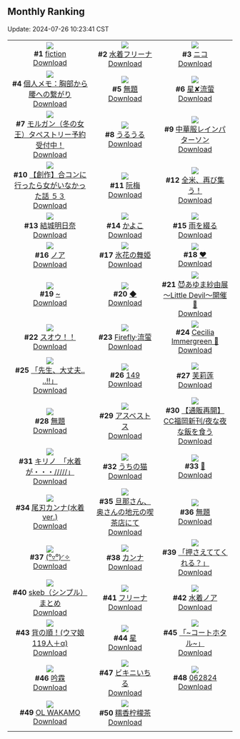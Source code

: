 ## Monthly Ranking
Update: 2024-07-26 10:23:41 CST

|      |      |      |
| :----: | :----: | :----: |
| ![](https://i.pixiv.re/c/240x480/img-master/img/2024/06/26/00/00/11/119974313_p0_master1200.jpg)<br>**#1** [fiction](https://www.pixiv.net/artworks/119974313)<br>[Download](https://i.pixiv.re/img-original/img/2024/06/26/00/00/11/119974313_p0.jpg) | ![](https://i.pixiv.re/c/240x480/img-master/img/2024/06/26/00/00/29/119974390_p0_master1200.jpg)<br>**#2** [水着フリーナ](https://www.pixiv.net/artworks/119974390)<br>[Download](https://i.pixiv.re/img-original/img/2024/06/26/00/00/29/119974390_p0.jpg) | ![](https://i.pixiv.re/c/240x480/img-master/img/2024/06/27/01/30/08/120005527_p0_master1200.jpg)<br>**#3** [ニコ](https://www.pixiv.net/artworks/120005527)<br>[Download](https://i.pixiv.re/img-original/img/2024/06/27/01/30/08/120005527_p0.png) |
| ![](https://i.pixiv.re/c/240x480/img-master/img/2024/06/27/06/00/08/120008832_p0_master1200.jpg)<br>**#4** [個人メモ：胸部から腰への繋がり](https://www.pixiv.net/artworks/120008832)<br>[Download](https://i.pixiv.re/img-original/img/2024/06/27/06/00/08/120008832_p0.jpg) | ![](https://i.pixiv.re/c/240x480/img-master/img/2024/06/27/16/12/42/120017267_p0_master1200.jpg)<br>**#5** [無題](https://www.pixiv.net/artworks/120017267)<br>[Download](https://i.pixiv.re/img-original/img/2024/06/27/16/12/42/120017267_p0.png) | ![](https://i.pixiv.re/c/240x480/img-master/img/2024/06/26/13/13/18/119986413_p0_master1200.jpg)<br>**#6** [星✘流萤](https://www.pixiv.net/artworks/119986413)<br>[Download](https://i.pixiv.re/img-original/img/2024/06/26/13/13/18/119986413_p0.jpg) |
| ![](https://i.pixiv.re/c/240x480/img-master/img/2024/06/27/00/00/45/120002743_p0_master1200.jpg)<br>**#7** [モルガン（冬の女王）タペストリー予約受付中！](https://www.pixiv.net/artworks/120002743)<br>[Download](https://i.pixiv.re/img-original/img/2024/06/27/00/00/45/120002743_p0.jpg) | ![](https://i.pixiv.re/c/240x480/img-master/img/2024/06/27/15/55/46/120016956_p0_master1200.jpg)<br>**#8** [うるうる](https://www.pixiv.net/artworks/120016956)<br>[Download](https://i.pixiv.re/img-original/img/2024/06/27/15/55/46/120016956_p0.png) | ![](https://i.pixiv.re/c/240x480/img-master/img/2024/06/29/00/00/47/120061003_p0_master1200.jpg)<br>**#9** [中華服レインパターソン](https://www.pixiv.net/artworks/120061003)<br>[Download](https://i.pixiv.re/img-original/img/2024/06/29/00/00/47/120061003_p0.png) |
| ![](https://i.pixiv.re/c/240x480/img-master/img/2024/06/28/00/00/23/120031078_p0_master1200.jpg)<br>**#10** [【創作】合コンに行ったら女がいなかった話 ５３](https://www.pixiv.net/artworks/120031078)<br>[Download](https://i.pixiv.re/img-original/img/2024/06/28/00/00/23/120031078_p0.png) | ![](https://i.pixiv.re/c/240x480/img-master/img/2024/06/27/10/00/03/120011797_p0_master1200.jpg)<br>**#11** [阮梅](https://www.pixiv.net/artworks/120011797)<br>[Download](https://i.pixiv.re/img-original/img/2024/06/27/10/00/03/120011797_p0.jpg) | ![](https://i.pixiv.re/c/240x480/img-master/img/2024/06/27/10/39/38/120012221_p0_master1200.jpg)<br>**#12** [全米、再び集う！](https://www.pixiv.net/artworks/120012221)<br>[Download](https://i.pixiv.re/img-original/img/2024/06/27/10/39/38/120012221_p0.png) |
| ![](https://i.pixiv.re/c/240x480/img-master/img/2024/06/27/00/50/24/120004557_p0_master1200.jpg)<br>**#13** [結城明日奈](https://www.pixiv.net/artworks/120004557)<br>[Download](https://i.pixiv.re/img-original/img/2024/06/27/00/50/24/120004557_p0.jpg) | ![](https://i.pixiv.re/c/240x480/img-master/img/2024/06/27/00/00/40/120002732_p0_master1200.jpg)<br>**#14** [かよこ](https://www.pixiv.net/artworks/120002732)<br>[Download](https://i.pixiv.re/img-original/img/2024/06/27/00/00/40/120002732_p0.jpg) | ![](https://i.pixiv.re/c/240x480/img-master/img/2024/06/25/00/00/36/119945611_p0_master1200.jpg)<br>**#15** [雨を綴る](https://www.pixiv.net/artworks/119945611)<br>[Download](https://i.pixiv.re/img-original/img/2024/06/25/00/00/36/119945611_p0.jpg) |
| ![](https://i.pixiv.re/c/240x480/img-master/img/2024/06/27/14/56/04/120016069_p0_master1200.jpg)<br>**#16** [ノア](https://www.pixiv.net/artworks/120016069)<br>[Download](https://i.pixiv.re/img-original/img/2024/06/27/14/56/04/120016069_p0.png) | ![](https://i.pixiv.re/c/240x480/img-master/img/2024/06/29/00/00/36/120060975_p0_master1200.jpg)<br>**#17** [氷花の舞姫](https://www.pixiv.net/artworks/120060975)<br>[Download](https://i.pixiv.re/img-original/img/2024/06/29/00/00/36/120060975_p0.jpg) | ![](https://i.pixiv.re/c/240x480/img-master/img/2024/06/27/00/00/24/120002691_p0_master1200.jpg)<br>**#18** [❤](https://www.pixiv.net/artworks/120002691)<br>[Download](https://i.pixiv.re/img-original/img/2024/06/27/00/00/24/120002691_p0.jpg) |
| ![](https://i.pixiv.re/c/240x480/img-master/img/2024/06/28/00/00/30/120031103_p0_master1200.jpg)<br>**#19** [~](https://www.pixiv.net/artworks/120031103)<br>[Download](https://i.pixiv.re/img-original/img/2024/06/28/00/00/30/120031103_p0.jpg) | ![](https://i.pixiv.re/c/240x480/img-master/img/2024/06/27/00/00/31/120002712_p0_master1200.jpg)<br>**#20** [◆](https://www.pixiv.net/artworks/120002712)<br>[Download](https://i.pixiv.re/img-original/img/2024/06/27/00/00/31/120002712_p0.jpg) | ![](https://i.pixiv.re/c/240x480/img-master/img/2024/06/27/21/31/41/120025550_p0_master1200.jpg)<br>**#21** [😈あゆま紗由展 ～Little Devil～開催💜](https://www.pixiv.net/artworks/120025550)<br>[Download](https://i.pixiv.re/img-original/img/2024/06/27/21/31/41/120025550_p0.png) |
| ![](https://i.pixiv.re/c/240x480/img-master/img/2024/06/27/13/40/48/120014958_p0_master1200.jpg)<br>**#22** [スオウ！！](https://www.pixiv.net/artworks/120014958)<br>[Download](https://i.pixiv.re/img-original/img/2024/06/27/13/40/48/120014958_p0.png) | ![](https://i.pixiv.re/c/240x480/img-master/img/2024/06/27/00/00/32/120002714_p0_master1200.jpg)<br>**#23** [Firefly·流萤](https://www.pixiv.net/artworks/120002714)<br>[Download](https://i.pixiv.re/img-original/img/2024/06/27/00/00/32/120002714_p0.jpg) | ![](https://i.pixiv.re/c/240x480/img-master/img/2024/06/27/08/45/13/120010894_p0_master1200.jpg)<br>**#24** [Cecilia Immergreen 🍵](https://www.pixiv.net/artworks/120010894)<br>[Download](https://i.pixiv.re/img-original/img/2024/06/27/08/45/13/120010894_p0.png) |
| ![](https://i.pixiv.re/c/240x480/img-master/img/2024/06/25/14/57/45/119959538_p0_master1200.jpg)<br>**#25** [「先生、大丈夫.. ..!!」](https://www.pixiv.net/artworks/119959538)<br>[Download](https://i.pixiv.re/img-original/img/2024/06/25/14/57/45/119959538_p0.png) | ![](https://i.pixiv.re/c/240x480/img-master/img/2024/06/27/23/58/40/120030972_p0_master1200.jpg)<br>**#26** [149](https://www.pixiv.net/artworks/120030972)<br>[Download](https://i.pixiv.re/img-original/img/2024/06/27/23/58/40/120030972_p0.jpg) | ![](https://i.pixiv.re/c/240x480/img-master/img/2024/06/28/13/13/04/120043454_p0_master1200.jpg)<br>**#27** [芙莉莲](https://www.pixiv.net/artworks/120043454)<br>[Download](https://i.pixiv.re/img-original/img/2024/06/28/13/13/04/120043454_p0.jpg) |
| ![](https://i.pixiv.re/c/240x480/img-master/img/2024/06/27/16/11/18/120017249_p0_master1200.jpg)<br>**#28** [無題](https://www.pixiv.net/artworks/120017249)<br>[Download](https://i.pixiv.re/img-original/img/2024/06/27/16/11/18/120017249_p0.png) | ![](https://i.pixiv.re/c/240x480/img-master/img/2024/06/27/16/59/33/120018095_p0_master1200.jpg)<br>**#29** [アスベストス](https://www.pixiv.net/artworks/120018095)<br>[Download](https://i.pixiv.re/img-original/img/2024/06/27/16/59/33/120018095_p0.jpg) | ![](https://i.pixiv.re/c/240x480/img-master/img/2024/06/26/18/48/05/119992270_p0_master1200.jpg)<br>**#30** [【通販再開】CC福岡新刊/夜な夜な飯を食う](https://www.pixiv.net/artworks/119992270)<br>[Download](https://i.pixiv.re/img-original/img/2024/06/26/18/48/05/119992270_p0.jpg) |
| ![](https://i.pixiv.re/c/240x480/img-master/img/2024/06/29/08/00/01/120069493_p0_master1200.jpg)<br>**#31** [キリノ　「水着が・・・/////」](https://www.pixiv.net/artworks/120069493)<br>[Download](https://i.pixiv.re/img-original/img/2024/06/29/08/00/01/120069493_p0.jpg) | ![](https://i.pixiv.re/c/240x480/img-master/img/2024/06/27/00/01/08/120002794_p0_master1200.jpg)<br>**#32** [うちの猫](https://www.pixiv.net/artworks/120002794)<br>[Download](https://i.pixiv.re/img-original/img/2024/06/27/00/01/08/120002794_p0.jpg) | ![](https://i.pixiv.re/c/240x480/img-master/img/2024/06/29/01/08/25/120063578_p0_master1200.jpg)<br>**#33** [👙](https://www.pixiv.net/artworks/120063578)<br>[Download](https://i.pixiv.re/img-original/img/2024/06/29/01/08/25/120063578_p0.png) |
| ![](https://i.pixiv.re/c/240x480/img-master/img/2024/06/29/19/01/05/120083758_p0_master1200.jpg)<br>**#34** [尾刃カンナ(水着ver.)](https://www.pixiv.net/artworks/120083758)<br>[Download](https://i.pixiv.re/img-original/img/2024/06/29/19/01/05/120083758_p0.png) | ![](https://i.pixiv.re/c/240x480/img-master/img/2024/06/27/00/30/21/120002758_p0_master1200.jpg)<br>**#35** [旦那さん、奥さんの地元の喫茶店にて](https://www.pixiv.net/artworks/120002758)<br>[Download](https://i.pixiv.re/img-original/img/2024/06/27/00/30/21/120002758_p0.jpg) | ![](https://i.pixiv.re/c/240x480/img-master/img/2024/06/27/16/13/23/120017282_p0_master1200.jpg)<br>**#36** [無題](https://www.pixiv.net/artworks/120017282)<br>[Download](https://i.pixiv.re/img-original/img/2024/06/27/16/13/23/120017282_p0.png) |
| ![](https://i.pixiv.re/c/240x480/img-master/img/2024/06/27/15/20/45/120016459_p0_master1200.jpg)<br>**#37** [(⁰▿⁰)◜✧](https://www.pixiv.net/artworks/120016459)<br>[Download](https://i.pixiv.re/img-original/img/2024/06/27/15/20/45/120016459_p0.jpg) | ![](https://i.pixiv.re/c/240x480/img-master/img/2024/06/26/17/48/39/119990852_p0_master1200.jpg)<br>**#38** [カンナ](https://www.pixiv.net/artworks/119990852)<br>[Download](https://i.pixiv.re/img-original/img/2024/06/26/17/48/39/119990852_p0.png) | ![](https://i.pixiv.re/c/240x480/img-master/img/2024/06/26/00/00/20/119974354_p0_master1200.jpg)<br>**#39** [「押さえててくれる？」](https://www.pixiv.net/artworks/119974354)<br>[Download](https://i.pixiv.re/img-original/img/2024/06/26/00/00/20/119974354_p0.jpg) |
| ![](https://i.pixiv.re/c/240x480/img-master/img/2024/06/27/14/19/39/120015529_p0_master1200.jpg)<br>**#40** [skeb（シンプル）まとめ](https://www.pixiv.net/artworks/120015529)<br>[Download](https://i.pixiv.re/img-original/img/2024/06/27/14/19/39/120015529_p0.png) | ![](https://i.pixiv.re/c/240x480/img-master/img/2024/06/26/00/03/31/119974677_p0_master1200.jpg)<br>**#41** [フリーナ](https://www.pixiv.net/artworks/119974677)<br>[Download](https://i.pixiv.re/img-original/img/2024/06/26/00/03/31/119974677_p0.png) | ![](https://i.pixiv.re/c/240x480/img-master/img/2024/06/28/00/00/53/120031167_p0_master1200.jpg)<br>**#42** [水着ノア](https://www.pixiv.net/artworks/120031167)<br>[Download](https://i.pixiv.re/img-original/img/2024/06/28/00/00/53/120031167_p0.jpg) |
| ![](https://i.pixiv.re/c/240x480/img-master/img/2024/06/28/19/53/09/120051822_p0_master1200.jpg)<br>**#43** [背の順！(ウマ娘119人＋‪α)](https://www.pixiv.net/artworks/120051822)<br>[Download](https://i.pixiv.re/img-original/img/2024/06/28/19/53/09/120051822_p0.jpg) | ![](https://i.pixiv.re/c/240x480/img-master/img/2024/06/25/18/00/50/119962763_p0_master1200.jpg)<br>**#44** [星](https://www.pixiv.net/artworks/119962763)<br>[Download](https://i.pixiv.re/img-original/img/2024/06/25/18/00/50/119962763_p0.jpg) | ![](https://i.pixiv.re/c/240x480/img-master/img/2024/06/27/19/59/43/120022465_p0_master1200.jpg)<br>**#45** [「~コートホタル~」](https://www.pixiv.net/artworks/120022465)<br>[Download](https://i.pixiv.re/img-original/img/2024/06/27/19/59/43/120022465_p0.jpg) |
| ![](https://i.pixiv.re/c/240x480/img-master/img/2024/06/27/12/07/10/120013573_p0_master1200.jpg)<br>**#46** [吟霖](https://www.pixiv.net/artworks/120013573)<br>[Download](https://i.pixiv.re/img-original/img/2024/06/27/12/07/10/120013573_p0.jpg) | ![](https://i.pixiv.re/c/240x480/img-master/img/2024/06/27/14/42/35/120015867_p0_master1200.jpg)<br>**#47** [ビキニいちる](https://www.pixiv.net/artworks/120015867)<br>[Download](https://i.pixiv.re/img-original/img/2024/06/27/14/42/35/120015867_p0.png) | ![](https://i.pixiv.re/c/240x480/img-master/img/2024/06/28/10/51/13/120041149_p0_master1200.jpg)<br>**#48** [062824](https://www.pixiv.net/artworks/120041149)<br>[Download](https://i.pixiv.re/img-original/img/2024/06/28/10/51/13/120041149_p0.jpg) |
| ![](https://i.pixiv.re/c/240x480/img-master/img/2024/06/29/07/03/40/120068777_p0_master1200.jpg)<br>**#49** [OL WAKAMO](https://www.pixiv.net/artworks/120068777)<br>[Download](https://i.pixiv.re/img-original/img/2024/06/29/07/03/40/120068777_p0.png) | ![](https://i.pixiv.re/c/240x480/img-master/img/2024/06/25/03/39/51/119950705_p0_master1200.jpg)<br>**#50** [糯香柠檬茶](https://www.pixiv.net/artworks/119950705)<br>[Download](https://i.pixiv.re/img-original/img/2024/06/25/03/39/51/119950705_p0.jpg) |
|      |
